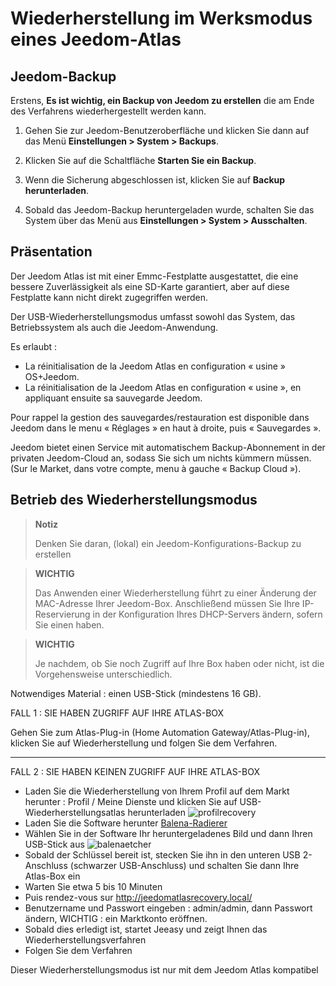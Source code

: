 # Wiederherstellung im Werksmodus eines Jeedom-Atlas

## Jeedom-Backup

Erstens, **Es ist wichtig, ein Backup von Jeedom zu erstellen** die am Ende des Verfahrens wiederhergestellt werden kann.

1. Gehen Sie zur Jeedom-Benutzeroberfläche und klicken Sie dann auf das Menü **Einstellungen > System > Backups**.

2. Klicken Sie auf die Schaltfläche **Starten Sie ein Backup**.

3. Wenn die Sicherung abgeschlossen ist, klicken Sie auf **Backup herunterladen**.

4. Sobald das Jeedom-Backup heruntergeladen wurde, schalten Sie das System über das Menü aus **Einstellungen > System > Ausschalten**.

## Präsentation

Der Jeedom Atlas ist mit einer Emmc-Festplatte ausgestattet, die eine bessere Zuverlässigkeit als eine SD-Karte garantiert, aber auf diese Festplatte kann nicht direkt zugegriffen werden.

Der USB-Wiederherstellungsmodus umfasst sowohl das System, das Betriebssystem als auch die Jeedom-Anwendung.

Es erlaubt :

- La réinitialisation  de la Jeedom Atlas en configuration « usine » OS+Jeedom.
- La réinitialisation  de la Jeedom Atlas en configuration « usine », en appliquant ensuite sa sauvegarde Jeedom.

Pour rappel la gestion des sauvegardes/restauration est disponible dans Jeedom dans le menu « Réglages » en haut à droite, puis « Sauvegardes ».

Jeedom bietet einen Service mit automatischem Backup-Abonnement in der privaten Jeedom-Cloud an, sodass Sie sich um nichts kümmern müssen. (Sur le Market, dans votre compte, menu à gauche « Backup Cloud »).

## Betrieb des Wiederherstellungsmodus

>**Notiz**
>
>Denken Sie daran, (lokal) ein Jeedom-Konfigurations-Backup zu erstellen

>**WICHTIG**
>
>Das Anwenden einer Wiederherstellung führt zu einer Änderung der MAC-Adresse Ihrer Jeedom-Box. Anschließend müssen Sie Ihre IP-Reservierung in der Konfiguration Ihres DHCP-Servers ändern, sofern Sie einen haben.

>**WICHTIG**
>
>Je nachdem, ob Sie noch Zugriff auf Ihre Box haben oder nicht, ist die Vorgehensweise unterschiedlich.

Notwendiges Material : einen USB-Stick (mindestens 16 GB).

FALL 1 : SIE HABEN ZUGRIFF AUF IHRE ATLAS-BOX

Gehen Sie zum Atlas-Plug-in (Home Automation Gateway/Atlas-Plug-in), klicken Sie auf Wiederherstellung und folgen Sie dem Verfahren.

***

FALL 2 : SIE HABEN KEINEN ZUGRIFF AUF IHRE ATLAS-BOX

- Laden Sie die Wiederherstellung von Ihrem Profil auf dem Markt herunter : Profil / Meine Dienste und klicken Sie auf USB-Wiederherstellungsatlas herunterladen
![profilrecovery](images/profilrecovery.png)
- Laden Sie die Software herunter [Balena-Radierer](https://www.balena.io/etcher/)
- Wählen Sie in der Software Ihr heruntergeladenes Bild und dann Ihren USB-Stick aus 
![balenaetcher](images/balenaetcher.png)
- Sobald der Schlüssel bereit ist, stecken Sie ihn in den unteren USB 2-Anschluss (schwarzer USB-Anschluss) und schalten Sie dann Ihre Atlas-Box ein
- Warten Sie etwa 5 bis 10 Minuten
- Puis rendez-vous sur http://jeedomatlasrecovery.local/
- Benutzername und Passwort eingeben :  admin/admin, dann Passwort ändern, WICHTIG : ein Marktkonto eröffnen.
- Sobald dies erledigt ist, startet Jeeasy und zeigt Ihnen das Wiederherstellungsverfahren
- Folgen Sie dem Verfahren

Dieser Wiederherstellungsmodus ist nur mit dem Jeedom Atlas kompatibel
